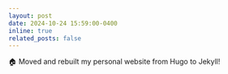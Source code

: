 ```yaml
---
layout: post
date: 2024-10-24 15:59:00-0400
inline: true
related_posts: false
---
```


:house: Moved and rebuilt my personal website from Hugo to Jekyll!
